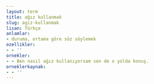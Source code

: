 ```yaml
---
layout: term
title: ağız kullanmak
slug: agiz-kullanmak
lisan: Türkçe
anlamlar:
- duruma, ortama göre söz söylemek
ozellikler:
- - ''
ornekler:
- - Ben nasıl ağız kullanıyorsam sen de o yolda konuş.
orneklerkaynak:
- - ''
---
```

